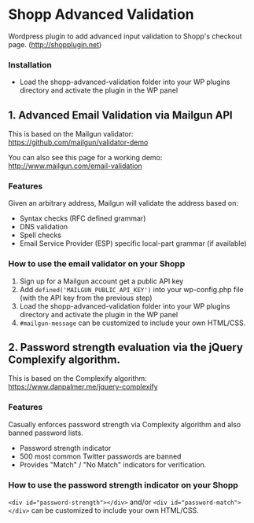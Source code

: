 # Shopp Advanced Validation
Wordpress plugin to add advanced input validation to Shopp's checkout page. (http://shopplugin.net)

### Installation
* Load the shopp-advanced-validation folder into your WP plugins directory and activate the plugin in the WP panel

## 1. Advanced Email Validation via Mailgun API

This is based on the Mailgun validator:
https://github.com/mailgun/validator-demo

You can also see this page for a working demo:
http://www.mailgun.com/email-validation

### Features
Given an arbitrary address, Mailgun will validate the address based on:

* Syntax checks (RFC defined grammar)
* DNS validation
* Spell checks
* Email Service Provider (ESP) specific local-part grammar (if available)

### How to use the email validator on your Shopp

1. Sign up for a Mailgun account get a public API key
2. Add ```defined('MAILGUN_PUBLIC_API_KEY')``` into your wp-config.php file (with the API key from the previous step)
3. Load the shopp-advanced-validation folder into your WP plugins directory and activate the plugin in the WP panel
4. ```#mailgun-message``` can be customized to include your own HTML/CSS.


## 2. Password strength evaluation via the jQuery Complexify algorithm.

This is based on the Complexify algorithm:
https://www.danpalmer.me/jquery-complexify

### Features
Casually enforces password strength via Complexity algorithm and also banned password lists.

* Password strength indicator
* 500 most common Twitter passwords are banned
* Provides "Match" / "No Match" indicators for verification.

### How to use the password strength indicator on your Shopp

```<div id="password-strength"></div>``` and/or ```<div id="password-match"></div>``` can be customized to include your own HTML/CSS.
